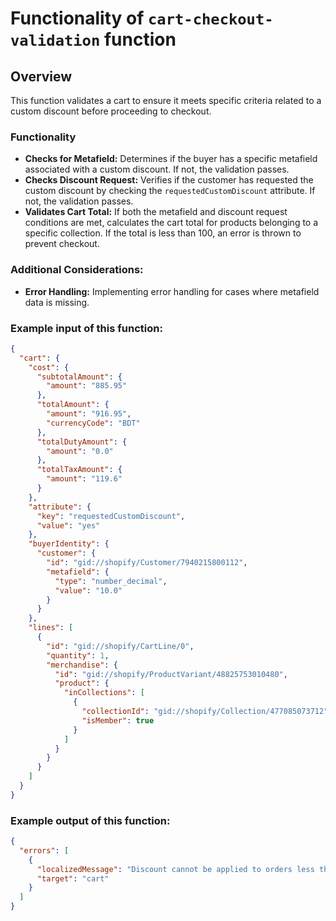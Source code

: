 # Functionality of `cart-checkout-validation` function

## Overview
This function validates a cart to ensure it meets specific criteria related to a custom discount before proceeding to checkout.

### Functionality
- **Checks for Metafield:** Determines if the buyer has a specific metafield associated with a custom discount. If not, the validation passes.
- **Checks Discount Request:** Verifies if the customer has requested the custom discount by checking the `requestedCustomDiscount` attribute. If not, the validation passes.
- **Validates Cart Total:** If both the metafield and discount request conditions are met, calculates the cart total for products belonging to a specific collection. If the total is less than 100, an error is thrown to prevent checkout.

### Additional Considerations:
- **Error Handling:** Implementing error handling for cases where metafield data is missing.

### Example input of this function:
```json
{
  "cart": {
    "cost": {
      "subtotalAmount": {
        "amount": "885.95"
      },
      "totalAmount": {
        "amount": "916.95",
        "currencyCode": "BDT"
      },
      "totalDutyAmount": {
        "amount": "0.0"
      },
      "totalTaxAmount": {
        "amount": "119.6"
      }
    },
    "attribute": {
      "key": "requestedCustomDiscount",
      "value": "yes"
    },
    "buyerIdentity": {
      "customer": {
        "id": "gid://shopify/Customer/7940215800112",
        "metafield": {
          "type": "number_decimal",
          "value": "10.0"
        }
      }
    },
    "lines": [
      {
        "id": "gid://shopify/CartLine/0",
        "quantity": 1,
        "merchandise": {
          "id": "gid://shopify/ProductVariant/48825753010480",
          "product": {
            "inCollections": [
              {
                "collectionId": "gid://shopify/Collection/477085073712",
                "isMember": true
              }
            ]
          }
        }
      }
    ]
  }
}
```

### Example output of this function:
```json
{
  "errors": [
    {
      "localizedMessage": "Discount cannot be applied to orders less than 100 BDT",
      "target": "cart"
    }
  ]
}
```